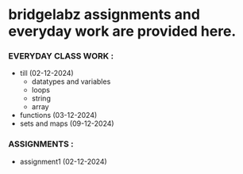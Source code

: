 # bridgelabz assignments and everyday work are provided here.

### EVERYDAY CLASS WORK :
- till (02-12-2024)
  - datatypes and variables
  - loops
  - string
  - array
- functions (03-12-2024)
- sets and maps (09-12-2024)

### ASSIGNMENTS :
- assignment1 (02-12-2024)



